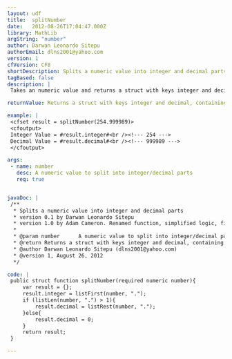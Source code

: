 ```yaml
---
layout: udf
title:  splitNumber
date:   2012-08-26T17:04:47.000Z
library: MathLib
argString: "number"
author: Darwan Leonardo Sitepu
authorEmail: dlns2001@yahoo.com
version: 1
cfVersion: CF8
shortDescription: Splits a numeric value into integer and decimal parts
tagBased: false
description: |
 Takes an numeric value and returns a struct with keys integer and decimal, each holding the relevant part of the original value.

returnValue: Returns a struct with keys integer and decimal, containing the relevant parts of the original number

example: |
 <cfset result = splitNumber(254.999989)>
 <cfoutput>
 Integer Value = #result.integer#<br /><!--- 254 --->
 Decimal Value = #result.decimal#<br /><!--- 999989 --->
 </cfoutput>

args:
 - name: number
   desc: A numeric value to split into integer/decimal parts
   req: true


javaDoc: |
 /**
  * Splits a numeric value into integer and decimal parts
  * version 0.1 by Darwan Leonardo Sitepu
  * version 1.0 by Adam Cameron. Renamed function, simplified logic, fixed a data truncation bug, returns a struct rather than a query now.
  * 
  * @param number      A numeric value to split into integer/decimal parts (Required)
  * @return Returns a struct with keys integer and decimal, containing the relevant parts of the original number 
  * @author Darwan Leonardo Sitepu (dlns2001@yahoo.com) 
  * @version 1, August 26, 2012 
  */

code: |
 public struct function splitNumber(required numeric number){
     var result = {};
     result.integer = listFirst(number, ".");
     if (listLen(number, ".") > 1){
         result.decimal = listRest(number, ".");
     }else{
         result.decimal = 0;
     }
     return result;
 }

---
```


